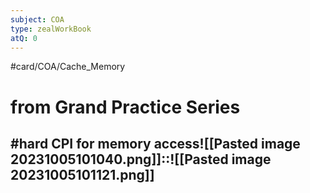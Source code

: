 ```yaml
---
subject: COA
type: zealWorkBook
atQ: 0
---
```

#card/COA/Cache_Memory 
# from Grand Practice Series 
#hard CPI for memory access![[Pasted image 20231005101040.png]]::![[Pasted image 20231005101121.png]]
- 